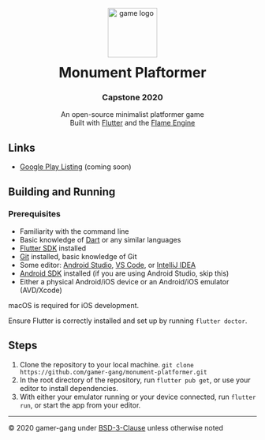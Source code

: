 <p align="center">
  <img src="https://cdn.discordapp.com/attachments/360228988477636621/719672599415881879/4fOGapweU0CcAAAAASUVORK5CYII.png" alt="game logo" width="100" />
</p>
<h1 align="center" style="margin-top: 0;">Monument Plaftormer</h1>
<h3 align="center">Capstone 2020</h3>
<p align="center">
  An open-source minimalist platformer game <br />
  Built with <a href="https://flutter.dev" target="_blank">Flutter</a> and the <a href="https://flame-engine.org" target="_blank">Flame Engine</a>
</p>

## Links

- [Google Play Listing](https://www.youtube.com/watch?v=dQw4w9WgXcQ) (coming soon)

## Building and Running

### Prerequisites

- Familiarity with the command line
- Basic knowledge of [Dart](https://dart.dev) or any similar languages
- [Flutter SDK](https://flutter.dev/docs/get-started/install) installed
- [Git](https://git-scm.com/downloads) installed, basic knowledge of Git
- Some editor: [Android Studio](https://developer.android.com/studio), [VS Code](https://code.visualstudio.com/), or [IntelliJ IDEA](https://www.jetbrains.com/idea/)
- [Android SDK](https://developer.android.com/studio/index.html) installed (if you are using Android Studio, skip this)
- Either a physical Android/iOS device or an Android/iOS emulator (AVD/Xcode)

macOS is required for iOS development.

Ensure Flutter is correctly installed and set up by running `flutter doctor`.

## Steps

1. Clone the repository to your local machine.
   `git clone https://github.com/gamer-gang/monument-platformer.git`
2. In the root directory of the repository, run `flutter pub get`, or use your editor to install dependencies.
3. With either your emulator running or your device connected, run `flutter run`, or start the app from your editor.

---

© 2020 gamer-gang under [BSD-3-Clause](https://github.com/gamer-gang/monument-platformer/blob/v2/LICENSE) unless otherwise noted
